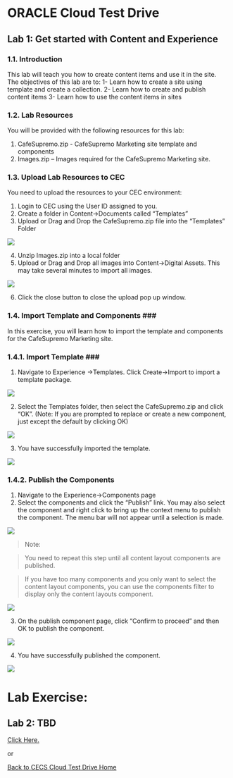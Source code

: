 # ORACLE Cloud Test Drive #

## Lab 1: Get started with Content and Experience ##

### 1.1. Introduction ###

This lab will teach you how to create content items and use it in the site. 
The objectives of this lab are to: 
1- Learn how to create a site using template and create a collection. 
2- Learn how to create and publish content items 
3- Learn how to use the content items in sites 

### 1.2. Lab Resources ###

You will be provided with the following resources for this lab: 
1. CafeSupremo.zip - CafeSupremo Marketing site template and components 
2. Images.zip – Images required for the CafeSupremo Marketing site.

### 1.3. Upload Lab Resources to CEC ###

You need to upload the resources to your CEC environment: 
1. Login to CEC using the User ID assigned to you. 
2. Create a folder in Content->Documents called “Templates” 
3. Upload or Drag and Drop the CafeSupremo.zip file into the “Templates” Folder

![](images/1.3.3.png)
 
4. Unzip Images.zip into a local folder 
5. Upload or Drag and Drop all images into Content->Digital Assets. This may take several minutes to import all images. 

![](images/1.3.5.png)

6. Click the close button to close the upload pop up window. 


### 1.4. Import Template and Components ###

In this exercise, you will learn how to import the template and components for the CafeSupremo Marketing site.

### 1.4.1. Import Template ###

1. Navigate to Experience ->Templates. Click Create->Import to import a template package.

![](images/1.4.1.1.png)

2. Select the Templates folder, then select the CafeSupremo.zip and click “OK”. (Note: If you are prompted to replace or create a new component, just except the default by clicking OK)

![](images/1.4.1.2.png)  

3. You have successfully imported the template. 

![](images/1.4.1.3.png)

### 1.4.2. Publish the Components ###

1. Navigate to the Experience->Components page 
2. Select the components and click the “Publish” link. You may also select the component and right click to bring up the context menu to publish the component. The menu bar will not appear until a selection is made. 

![](images/1.4.2.2.png)

>Note:

>You need to repeat this step until all content layout components are published. 

>If you have too many components and you only want to select the content layout components, you can use the components filter to display only the content layouts component. 

![](images/1.4.2.2.a.png)

3. On the publish component page, click “Confirm to proceed” and then OK to publish the component. 

![](images/1.4.2.3.png)

4. You have successfully published the component. 

![](images/1.4.2.4.png)


# Lab Exercise: #

## Lab 2: TBD ##

[Click Here.](102-CecsLab.md)

or

[Back to CECS Cloud Test Drive Home](README.md)